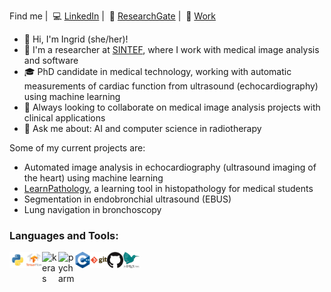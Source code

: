 <!-- &nbsp;🏡 &nbsp;[Homepage](https://andreped.github.io/)&nbsp;|
&nbsp;:bulb:&nbsp;[Youtube](https://www.youtube.com/channel/UC4GM2KW54-vEZ0M1kH5-oig)&nbsp;|
&nbsp;:link:&nbsp;[Google Scholar](https://scholar.google.com/citations?user=U20zUHQAAAAJ&hl=no&oi=sra)&nbsp;| -->
Find me | &nbsp;:computer:&nbsp;[LinkedIn](https://www.linkedin.com/in/ingrid-tveten/)&nbsp;|
&nbsp;🧙‍&nbsp;[ResearchGate](https://www.researchgate.net/profile/Ingrid-Elisabeth-Tveten)&nbsp;|
&nbsp;💼&nbsp;[Work](https://www.sintef.no/en/all-employees/employee/ingrid.tveten/)&nbsp;


- 👋 Hi, I'm Ingrid (she/her)!
- 🌱 I'm a researcher at [SINTEF](https://www.sintef.no/en/), where I work with medical image analysis and software
- 🎓 PhD candidate in medical technology, working with automatic measurements of cardiac function from ultrasound (echocardiography) using machine learning
- 👯 Always looking to collaborate on medical image analysis projects with clinical applications
- 💬 Ask me about: AI and computer science in radiotherapy
<!-- - ⚡ Fun fact: I got a job where I would be using machine learning without ever having trained a neural network
- 🌱 I'm currently learning ...
- 🤔 I’m looking for help with ...
- 📫 How to reach me: ... -->

Some of my current projects are:
- Automated image analysis in echocardiography (ultrasound imaging of the heart) using machine learning
- [LearnPathology](https://github.com/AICAN-Research/learn-pathology), a learning tool in histopathology for medical students
- Segmentation in endobronchial ultrasound (EBUS)
- Lung navigation in bronchoscopy


<!-- [![Anurag's GitHub stats](https://github-readme-stats-git-master-rstaa-rickstaa.vercel.app/api?username=ingridtv&show_icons=true&include_all_commits=true&count_private=true&role=OWNER,ORGANIZATION_MEMBER,COLLABORATOR)](https://github.com/anuraghazra/github-readme-stats) -->


### Languages and Tools:

<img align="left" alt="python" width="26px" src="https://raw.githubusercontent.com/github/explore/80688e429a7d4ef2fca1e82350fe8e3517d3494d/topics/python/python.png" />
<img align="left" alt="tensorflow" width="26px" src="https://raw.githubusercontent.com/github/explore/80688e429a7d4ef2fca1e82350fe8e3517d3494d/topics/tensorflow/tensorflow.png" />
<img align="left" alt="keras" width="26px" src="https://upload.wikimedia.org/wikipedia/commons/thumb/a/ae/Keras_logo.svg/1200px-Keras_logo.svg.png" />
<img align="left" alt="pycharm" width="26px" src="https://upload.wikimedia.org/wikipedia/commons/thumb/1/1d/PyCharm_Icon.svg/768px-PyCharm_Icon.svg.png" />
<img align="left" alt="Cpp" width="26px" src="https://github.com/devicons/devicon/blob/master/icons/cplusplus/cplusplus-original.svg" />
<img align="left" alt="Git" width="26px" src="https://raw.githubusercontent.com/github/explore/80688e429a7d4ef2fca1e82350fe8e3517d3494d/topics/git/git.png" />
<img align="left" alt="GitHub" width="26px" src="https://raw.githubusercontent.com/github/explore/78df643247d429f6cc873026c0622819ad797942/topics/github/github.png" />
<img align="left" alt="latex" width="26px" src="https://raw.githubusercontent.com/github/explore/80688e429a7d4ef2fca1e82350fe8e3517d3494d/topics/latex/latex.png" />
